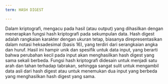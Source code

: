 ```yaml
---
term: HASH DIGEST

---
```

Dalam kriptografi, mengacu pada hasil (atau output) yang dihasilkan dengan menerapkan fungsi hash kriptografi pada sekumpulan data. Hash digest adalah rangkaian karakter dengan ukuran tetap, biasanya direpresentasikan dalam notasi heksadesimal (basis 16), yang terdiri dari serangkaian angka dan huruf. Hasil ini hampir unik dan spesifik untuk data input, yang berarti bahwa perubahan kecil pada input akan menghasilkan hash digest yang sama sekali berbeda. Fungsi hash kriptografi didesain untuk menjadi satu arah dan tahan terhadap tabrakan, sehingga sangat sulit untuk mengambil data asli dari hash digest atau untuk menemukan dua input yang berbeda yang menghasilkan hash digest yang sama.
